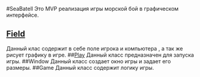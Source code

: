 #SeaBatell
Это MVP реализация игры морской бой в графическом интерфейсе.
## <a href="https://github.com/deznod/SeaBatell/blob/master/src/ru/dve/Field.java">Field</a>
Данный клас содержит в себе поле игрока и компьютера , а так же рисует графику в игре.
##<a href="https://github.com/deznod/SeaBatell/blob/master/src/ru/dve/Play.java">Play</a>
Данный класс предназначен для запуска игры.
##<a herf="https://github.com/deznod/SeaBatell/blob/master/src/ru/dve/Window.java">Window</a>
Данный класс создает окно игры и задает его размеры.
##<a herf="https://github.com/deznod/SeaBatell/blob/master/src/ru/dve/game.java">Game</a>
Данный класс содержит логику игры.
